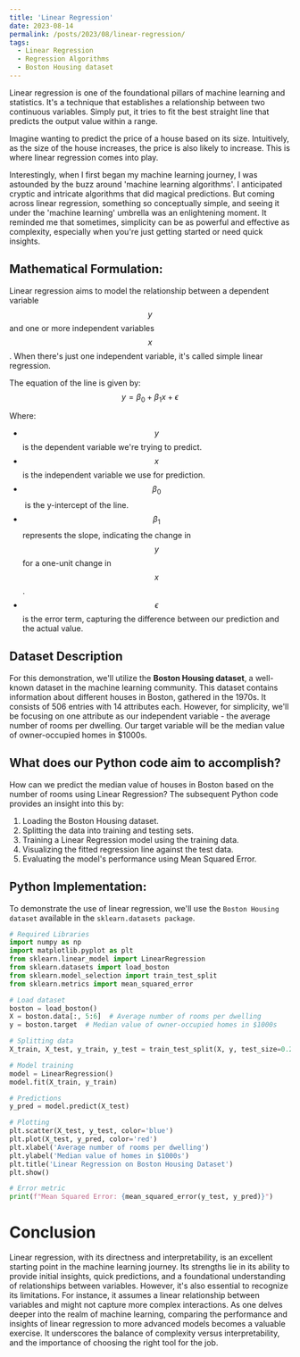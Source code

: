 ```yaml
---
title: 'Linear Regression'
date: 2023-08-14
permalink: /posts/2023/08/linear-regression/
tags:
  - Linear Regression
  - Regression Algorithms
  - Boston Housing dataset
---
```


Linear regression is one of the foundational pillars of machine learning and statistics. It's a technique that establishes a relationship between two continuous variables. Simply put, it tries to fit the best straight line that predicts the output value within a range.

Imagine wanting to predict the price of a house based on its size. Intuitively, as the size of the house increases, the price is also likely to increase. This is where linear regression comes into play.

Interestingly, when I first began my machine learning journey, I was astounded by the buzz around 'machine learning algorithms'. I anticipated cryptic and intricate algorithms that did magical predictions. But coming across linear regression, something so conceptually simple, and seeing it under the 'machine learning' umbrella was an enlightening moment. It reminded me that sometimes, simplicity can be as powerful and effective as complexity, especially when you're just getting started or need quick insights.

## Mathematical Formulation:

Linear regression aims to model the relationship between a dependent variable $$y$$ and one or more independent variables $$x$$. When there's just one independent variable, it's called simple linear regression.

The equation of the line is given by:
$$ y = \beta_0 + \beta_1x + \epsilon $$

Where:
- $$ y $$ is the dependent variable we're trying to predict.
- $$ x $$ is the independent variable we use for prediction.
- $$ \beta_0 $$ ​ is the y-intercept of the line.
- $$ \beta_1 $$ represents the slope, indicating the change in $$y$$ for a one-unit change in $$x$$.
- $$ \epsilon $$ is the error term, capturing the difference between our prediction and the actual value.

## Dataset Description

For this demonstration, we'll utilize the **Boston Housing dataset**, a well-known dataset in the machine learning community. This dataset contains information about different houses in Boston, gathered in the 1970s. It consists of 506 entries with 14 attributes each. However, for simplicity, we'll be focusing on one attribute as our independent variable - the average number of rooms per dwelling. Our target variable will be the median value of owner-occupied homes in $1000s.

## What does our Python code aim to accomplish?

How can we predict the median value of houses in Boston based on the number of rooms using Linear Regression? The subsequent Python code provides an insight into this by:

1. Loading the Boston Housing dataset.
2. Splitting the data into training and testing sets.
3. Training a Linear Regression model using the training data.
4. Visualizing the fitted regression line against the test data.
5. Evaluating the model's performance using Mean Squared Error.

## Python Implementation:

To demonstrate the use of linear regression, we'll use the `Boston Housing dataset` available in the `sklearn.datasets package`.

```python
# Required Libraries
import numpy as np
import matplotlib.pyplot as plt
from sklearn.linear_model import LinearRegression
from sklearn.datasets import load_boston
from sklearn.model_selection import train_test_split
from sklearn.metrics import mean_squared_error

# Load dataset
boston = load_boston()
X = boston.data[:, 5:6]  # Average number of rooms per dwelling
y = boston.target  # Median value of owner-occupied homes in $1000s

# Splitting data
X_train, X_test, y_train, y_test = train_test_split(X, y, test_size=0.2, random_state=42)

# Model training
model = LinearRegression()
model.fit(X_train, y_train)

# Predictions
y_pred = model.predict(X_test)

# Plotting
plt.scatter(X_test, y_test, color='blue')
plt.plot(X_test, y_pred, color='red')
plt.xlabel('Average number of rooms per dwelling')
plt.ylabel('Median value of homes in $1000s')
plt.title('Linear Regression on Boston Housing Dataset')
plt.show()

# Error metric
print(f"Mean Squared Error: {mean_squared_error(y_test, y_pred)}")

```
# Conclusion 

Linear regression, with its directness and interpretability, is an excellent starting point in the machine learning journey. Its strengths lie in its ability to provide initial insights, quick predictions, and a foundational understanding of relationships between variables. However, it's also essential to recognize its limitations. For instance, it assumes a linear relationship between variables and might not capture more complex interactions. As one delves deeper into the realm of machine learning, comparing the performance and insights of linear regression to more advanced models becomes a valuable exercise. It underscores the balance of complexity versus interpretability, and the importance of choosing the right tool for the job.